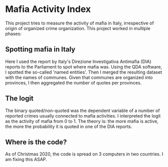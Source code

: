 # Mafia Activity Index

This project tries to measure the activity of mafia in Italy, irrespective of origin of organized crime organization. This project worked in multiple phases: 

## Spotting mafia in Italy 
Here I used the report by Italy's Direzione Investigativa Antimafia (DIA) reports to the Parliament to spot where mafia was. Using the QDA software, I spotted the so-called 'named entities'. Then I merged the resulting dataset with the names of communes. Given that communes are organized into provinces, I then aggregated the number of quotes per provinces. 

## The logit
The binary quoted/non-quoted was the dependent variable of a number of reported crimes usually connected to mafia activities. I interpreted the logit as the activity of mafia from 0 to 1. The theory is: the more mafia is active, the more the probability it is quoted in one of the DIA reports. 

## Where is the code?
As of Christmas 2020, the code is spread on 3 computers in two countries. I am fixing this ASAP. 

